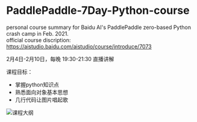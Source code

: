 # PaddlePaddle-7Day-Python-course
personal course summary for Baidu AI's PaddlePaddle zero-based Python crash camp  in Feb. 2021.  
official course discription: https://aistudio.baidu.com/aistudio/course/introduce/7073  

2月4日-2月10日，每晚 19:30-21:30 直播讲解 

课程目标：
  * 掌握python知识点  
  * 熟悉面向对象基本思想  
  * 几行代码让图片唱起歌  
  
  ![课程大纲](https://ai-studio-static-online.cdn.bcebos.com/ab909c9ae59743a6b6974847804e35905acd8c0e5e8645d7847abadd53f7acdc)
